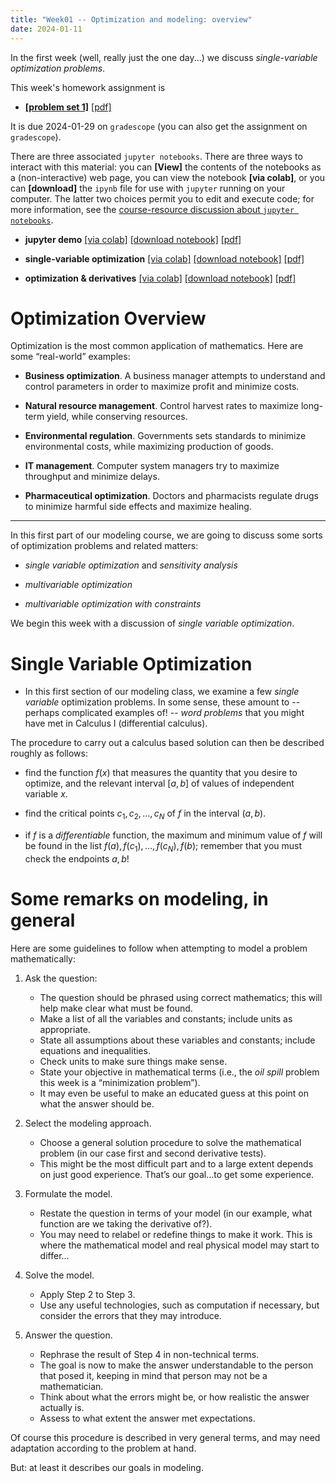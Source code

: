 ```yaml
---
title: "Week01 -- Optimization and modeling: overview"
date: 2024-01-11
---
```


In the first week (well, really just the one day...) we discuss
*single-variable optimization problems*.

This week's homework assignment is 

- [**[problem set 1]**](/course-assignments/PS01--2024-01-29.html) [[pdf]](/course-assignments/PS01--2024-01-29.pdf)

It is due 2024-01-29 on `gradescope` (you can also get the
assignment on `gradescope`).

There are three associated `jupyter notebooks`. There are three ways
to interact with this material: you can **[View]** the contents of the
notebooks as a (non-interactive) web page, you can view the notebook
**[via colab]**, or you can **[download]** the `ipynb` file for use
with `jupyter` running on your computer. The latter two choices permit
you to edit and execute code; for more information, see the
[course-resource discussion about `jupyter
notebooks`](/course-posts/resources--python-and-jupyter.html).

- **jupyter demo** [[via colab]](https://colab.research.google.com/github/gmcninch-tufts/2024-Sp-Math087/blob/main/course-content/week01-00--demo-notebook.ipynb) 
   [[download notebook]](/course-content/week01-00--demo-notebook.ipynb) 
   [[pdf]](/course-content/week01-00--demo-notebook.pdf) 

- **single-variable optimization** 
  [[via colab]](https://colab.research.google.com/github/gmcninch-tufts/2024-Sp-Math087/blob/main/course-content/week01-01--optimization.ipynb)
  [[download notebook]](/course-content/week01-01--optimization.ipynb) 
  [[pdf]](/course-content/week01-01--optimization.pdf)   

- **optimization & derivatives**
  [[via colab]](https://colab.research.google.com/github/gmcninch-tufts/2024-Sp-Math087/blob/main/course-content/week01-02--optimization-and-derivatives.ipynb)
  [[download notebook]](/course-content/week01-02--optimization-and-derivatives.ipynb)
  [[pdf]](/course-content/week01-02--optimization-and-derivatives.pdf)  



# Optimization Overview

Optimization is the most common application of mathematics. Here are
some “real-world” examples:

-   **Business optimization**. A business manager attempts to understand
    and control parameters in order to maximize profit and minimize
    costs.

-   **Natural resource management**. Control harvest rates to maximize
    long-term yield, while conserving resources.

-   **Environmental regulation**. Governments sets standards to minimize
    environmental costs, while maximizing production of goods.

-   **IT management**. Computer system managers try to maximize
    throughput and minimize delays.

-   **Pharmaceutical optimization**. Doctors and pharmacists regulate
    drugs to minimize harmful side effects and maximize healing.

------

In this first part of our modeling course, we are going to discuss some
sorts of optimization problems and related matters:

-   *single variable optimization* and *sensitivity analysis*

-   *multivariable optimization*

-   *multivariable optimization with constraints*


We begin this week with a discussion of *single variable
optimization*.

# Single Variable Optimization

- In this first section of our modeling class, we examine a few
  *single variable* optimization problems. In some sense, these amount
  to -- perhaps complicated examples of! -- *word problems* that you
  might have met in Calculus I (differential calculus).

The procedure to carry out a calculus based solution can then be
described roughly as follows:

-   find the function $f(x)$ that measures the quantity that you desire
    to optimize, and the relevant interval $[a,b]$ of values of
    independent variable $x$.
	
-   find the critical points $c_1,c_2,\dots,c_N$ of $f$ in the interval
    $(a,b)$.
	
-   if $f$ is a *differentiable* function, the maximum and minimum value of
    $f$ will be found in the list $f(a),f(c_1),\dots,f(c_N),f(b)$;
    remember that you must check the endpoints $a,b$!


# Some remarks on modeling, in general

Here are some guidelines to follow when attempting to model a problem mathematically:

1.  Ask the question:
    -   The question should be phrased using correct mathematics; this
        will help make clear what must be found.
    -   Make a list of all the variables and constants; include units as
        appropriate.
    -   State all assumptions about these variables and constants;
        include equations and inequalities.
    -   Check units to make sure things make sense.
    -   State your objective in mathematical terms (i.e., the *oil
        spill* problem this week is a “minimization problem”).
    -   It may even be useful to make an educated guess at this point on
        what the answer should be. 
		

2.  Select the modeling approach.
    -   Choose a general solution procedure to solve the mathematical
        problem (in our case first and second derivative tests).
    -   This might be the most difficult part and to a large extent
        depends on just good experience. That’s our goal…to get some
        experience.  
		

3.  Formulate the model.
    -   Restate the question in terms of your model (in our example,
        what function are we taking the derivative of?).
    -   You may need to relabel or redefine things to make it work. This
        is where the mathematical model and real physical model may
        start to differ…
		
4.  Solve the model.
    -   Apply Step 2 to Step 3.
    -   Use any useful technologies, such as computation if necessary,
        but consider the errors that they may introduce.
		
5.  Answer the question.

    -   Rephrase the result of Step 4 in non-technical terms.
    -   The goal is now to make the answer understandable to the
        person that posed it, keeping in mind that person may not be a
        mathematician.
    -   Think about what the errors might be, or how realistic the
        answer actually is.
    -   Assess to what extent the answer met expectations.



Of course this procedure is described in very general terms, and may
need adaptation according to the problem at hand.  

But: at least it describes our goals in modeling.

